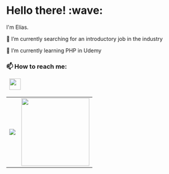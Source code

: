 <!--
**Cyberia-Place/Cyberia-Place** is a ✨ _special_ ✨ repository because its `README.md` (this file) appears on your GitHub profile.

Here are some ideas to get you started:

- 🔭 I’m currently working on ...
- 🌱 I’m currently learning ...
- 👯 I’m looking to collaborate on ...
- 🤔 I’m looking for help with ...
- 💬 Ask me about ...
- 📫 How to reach me: ...
- 😄 Pronouns: ...
- ⚡ Fun fact: ...
-->

<!-- [![Social banner for jh3y](https://github.com/jh3y/jh3y/raw/master/assets/header-banner--optimized.svg)](https://jhey.dev)-->
<h1 align='left'> Hello there! :wave:</h1>
<p align='left'>I'm Elías.</p>
<p align='left'>
🔭 I’m currently searching for an introductory job in the industry
</p>
<p align='left'>
🌱 I’m currently learning PHP in Udemy
</p>
<p align='left'>
<h3> 📫 How to reach me: </h3>
</p>

<p align='left'>
  &nbsp; <a href="https://www.linkedin.com/in/el%C3%ADas-berto-020216169/" target="_blank" rel="noopener noreferrer"><img src="https://i.imgur.com/NZN06Jg.png" width="30" /></a>
</p>

<table border="0">
 <tr>
   <td>
     <img src="https://github-readme-stats.vercel.app/api/top-langs/?username=mortegac&layout=compact&theme=material-palenight" />
   </td>
   <td>
     <a href="https://github.com/mortegac">
     <img height="180em" src="https://github-readme-stats.vercel.app/api?username=mortegac&show_icons=true&card_width=400&hide_border=true&title_color=f4f4f4&icon_color=00d8fd&bg_color=0A1A2F&text_color=a3a8c3&hide=contribs" />
     </a>

   </td>
 </tr>
</table>

<!--
<h3> 🛠 &nbsp;Tech Stack</h3>

-  Backend:&nbsp;
  ![Node.js](https://img.shields.io/badge/-Node.js-0A1A2F?style=flat&logo=node.js)

- Frontend:&nbsp;
  ![JavaScript](https://img.shields.io/badge/-JavaScript-0A1A2F?style=flat&logo=javascript)
  ![StyledComponents](https://img.shields.io/badge/-StyledComponents-0A1A2F?style=flat&logo=styled-components&logoColor=fff)
  ![React](https://img.shields.io/badge/-React-0A1A2F?style=flat&logo=react)
  ![Next.js](https://img.shields.io/badge/-Next.js-0A1A2F?style=flat&logo=next.js)

- Database:&nbsp;
  ![MySQL](https://img.shields.io/badge/-MySQL-0A1A2F?style=flat&logo=mysql&logoColor=00d8fd)
  ![Redis](https://img.shields.io/badge/-Redis-0A1A2F?style=flat&logo=redis)
  ![Postgresql](https://img.shields.io/badge/-Postgresql-0A1A2F?style=flat&logo=postgresql)
  ![MongoDB](https://img.shields.io/badge/-MongoDB-0A1A2F?style=flat&logo=mongodb)

- VCS: &nbsp;
  ![Git](https://img.shields.io/badge/-Git-0A1A2F?style=flat&logo=git)
  ![GitHub](https://img.shields.io/badge/-GitHub-0A1A2F?style=flat&logo=github)
  ![Gitlab](https://img.shields.io/badge/-Gitlab-0A1A2F?style=flat&logo=gitlab)
  ![Bitbucket](https://img.shields.io/badge/-Bitbucket-0A1A2F?style=flat&logo=Bitbucket)
  ![Markdown](https://img.shields.io/badge/-Markdown-0A1A2F?style=flat&logo=markdown)

- IDE's:&nbsp;
  ![Visual Studio Code](https://img.shields.io/badge/-Visual%20Studio%20Code-0A1A2F?style=flat&logo=visual-studio-code&logoColor=007ACC)
  ![Vim](https://img.shields.io/badge/-Vim-0A1A2F?style=flat&logo=vim&logoColor=007ACC)

- Design:&nbsp;
  ![Figma](https://img.shields.io/badge/-Figma-0A1A2F?style=flat&logo=figma)
  ![Figma](https://img.shields.io/badge/-Photoshop-0A1A2F?style=flat&logo=Photoshop)
  -->

<!--

<br />
<div style="text-align: center;">
<img align="left" alt="HTML5" width="26px" src="https://raw.githubusercontent.com/github/explore/80688e429a7d4ef2fca1e82350fe8e3517d3494d/topics/html/html.png" />
<img align="left" alt="CSS3" width="26px" src="https://raw.githubusercontent.com/github/explore/80688e429a7d4ef2fca1e82350fe8e3517d3494d/topics/css/css.png" />
<img align="left" alt="JavaScript" width="26px" src="https://www.flaticon.com/svg/static/icons/svg/919/919828.svg" />
<img align="left" alt="Bootstrap" width="26px" src="https://tiposdeide.files.wordpress.com/2018/10/bootstrap-stack.png" />
<img align="left" alt="Bootstrap" width="26px" src="https://cdn4.iconfinder.com/data/icons/logos-and-brands/512/288_Sass_logo-256.png" />
<img align="left" alt="React" width="26px" src="https://raw.githubusercontent.com/github/explore/80688e429a7d4ef2fca1e82350fe8e3517d3494d/topics/react/react.png" />
<img align="left" alt="Python" width="26px" src="https://img.icons8.com/ios/452/python.png" />
<img align="left" alt="MySQL" width="26px" src="https://www.flaticon.com/svg/static/icons/svg/1199/1199128.svg" />
<img align="left" alt="GitHub" width="26px" src="https://raw.githubusercontent.com/github/explore/78df643247d429f6cc873026c0622819ad797942/topics/github/github.png" />
<img align="left" alt="Terminal" width="26px" src="https://raw.githubusercontent.com/github/explore/80688e429a7d4ef2fca1e82350fe8e3517d3494d/topics/terminal/terminal.png" />
<img align="left" alt="Visual Studio Code" width="26px" src="https://www.flaticon.com/svg/static/icons/svg/906/906324.svg" />
</div>


-->

